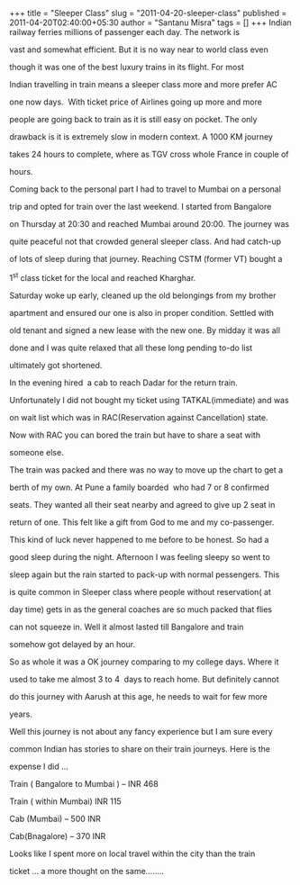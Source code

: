 +++
title = "Sleeper Class"
slug = "2011-04-20-sleeper-class"
published = 2011-04-20T02:40:00+05:30
author = "Santanu Misra"
tags = []
+++
Indian railway ferries millions of passenger each day. The network is
vast and somewhat efficient. But it is no way near to world class even
though it was one of the best luxury trains in its flight. For most
Indian travelling in train means a sleeper class more and more prefer AC
one now days.  With ticket price of Airlines going up more and more
people are going back to train as it is still easy on pocket. The only
drawback is it is extremely slow in modern context. A 1000 KM journey
takes 24 hours to complete, where as TGV cross whole France in couple of
hours.

Coming back to the personal part I had to travel to Mumbai on a personal
trip and opted for train over the last weekend. I started from Bangalore
on Thursday at 20:30 and reached Mumbai around 20:00. The journey was
quite peaceful not that crowded general sleeper class. And had catch-up
of lots of sleep during that journey. Reaching CSTM (former VT) bought a
1<sup>st</sup> class ticket for the local and reached Kharghar.

Saturday woke up early, cleaned up the old belongings from my brother
apartment and ensured our one is also in proper condition. Settled with
old tenant and signed a new lease with the new one. By midday it was all
done and I was quite relaxed that all these long pending to-do list
ultimately got shortened.

In the evening hired  a cab to reach Dadar for the return train.
Unfortunately I did not bought my ticket using TATKAL(immediate) and was
on wait list which was in RAC(Reservation against Cancellation) state.
Now with RAC you can bored the train but have to share a seat with
someone else.

The train was packed and there was no way to move up the chart to get a
berth of my own. At Pune a family boarded  who had 7 or 8 confirmed
seats. They wanted all their seat nearby and agreed to give up 2 seat in
return of one. This felt like a gift from God to me and my co-passenger.
This kind of luck never happened to me before to be honest. So had a
good sleep during the night. Afternoon I was feeling sleepy so went to
sleep again but the rain started to pack-up with normal pessengers. This
is quite common in Sleeper class where people without reservation( at
day time) gets in as the general coaches are so much packed that flies
can not squeeze in. Well it almost lasted till Bangalore and train
somehow got delayed by an hour.

So as whole it was a OK journey comparing to my college days. Where it
used to take me almost 3 to 4  days to reach home. But definitely cannot
do this journey with Aarush at this age, he needs to wait for few more
years.

Well this journey is not about any fancy experience but I am sure every
common Indian has stories to share on their train journeys. Here is the
expense I did …

Train ( Bangalore to Mumbai ) – INR 468

Train ( within Mumbai) INR 115

Cab (Mumbai) – 500 INR

Cab(Bnagalore) – 370 INR

Looks like I spent more on local travel within the city than the train
ticket … a more thought on the same……..
